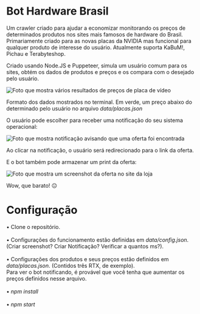 # Bot Hardware Brasil

Um crawler criado para ajudar a economizar monitorando os preços de determinados produtos nos sites mais famosos de hardware do Brasil. Primariamente criado para as novas placas da NVIDIA mas funcional para qualquer produto de interesse do usuário. Atualmente suporta KaBuM!, Pichau e Terabyteshop.

Criado usando Node.JS e Puppeteer, simula um usuário comum para os sites, obtém os dados de produtos e preços e os compara com o desejado pelo usuário.

![Foto que mostra vários resultados de preços de placa de vídeo](https://i.imgur.com/sF6Tn85.png)
<p>Formato dos dados mostrados no terminal. Em verde, um preço abaixo do determinado pelo usuário no arquivo <i>data/placas.json</i></p>

O usuário pode escolher para receber uma notificação do seu sistema operacional:

![Foto que mostra notificação avisando que uma oferta foi encontrada](https://i.imgur.com/d6eZRNk.jpg)
<p>Ao clicar na notificação, o usuário será redirecionado para o link da oferta.</p>

E o bot também pode armazenar um print da oferta:

![Foto que mostra um screenshot da oferta no site da loja](https://i.imgur.com/u6ER667.png)
<p>Wow, que barato! 😐</p>

# Configuração

• Clone o repositório.<br><br>
• Configurações do funcionamento estão definidas em <i>data/config.json</i>. (Criar screenshot? Criar Notificação? Verificar a quantos ms?). <br><br>
• Configurações dos produtos e seus preços estão definidos em <i>data/placas.json</i>. (Contidos três RTX, de exemplo). <br>
Para ver o bot notificando, é provável que você tenha que aumentar os preços definidos nesse arquivo.<br><br>
• <i>npm install</i> <br><br>
• <i>npm start</i> <br><br>
